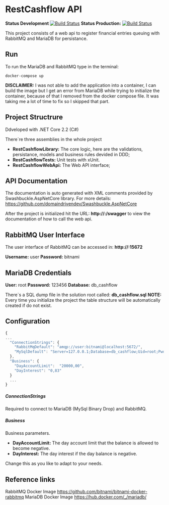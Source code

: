 ﻿# RestCashflow API

**Status Development**
[![Build Status](https://travis-ci.com/leandrocurioso/rest-cashflow.svg?branch=development)](https://travis-ci.com/leandrocurioso/rest-cashflow)
**Status Production:**
[![Build Status](https://travis-ci.com/leandrocurioso/rest-cashflow.svg?branch=master)](https://travis-ci.com/leandrocurioso/rest-cashflow)

This project consists of a web api to register financial entries queuing with RabbitMQ and MariaDB for persistance.

## Run
To run the MariaDB and RabbitMQ  type in the terminal: 
````
docker-compose up
````

**DISCLAIMER:** I was not able to add the application into a container, I can build the image but I get an error from MariaDB while trying to initialize the container, because of that I removed from the docker compose file. It was taking me a lot of time to fix so I skipped that part.

## Project Structrure
Ddveloped with .NET Core 2.2 (C#)

There`re three assemblies in the whole project
- **RestCashflowLibrary:** The core logic, here are the validations, persistance, models and business rules devided in DDD;
- **RestCashflowTests:** Unit tests with xUnit.
- **RestCashflowWebApi:** The Web API interface;

## API Documentation
The documentation is auto generated with XML comments provided by Swashbuckle.AspNetCore  library.  For more details: https://github.com/domaindrivendev/Swashbuckle.AspNetCore

After the project is initialized hit the URL: **http://<host><port>:/swagger** to view the documentation of how to call the web api.

## RabbitMQ User Interface
The user interface of RabbitMQ can be accessed in: **http://<host><port>:15672**

**Username:** user
**Password:** bitnami

## MariaDB Credentials
**User:** root
**Password:** 123456
**Database:** db_cashflow

There`s a SQL dump file in the solution root called: **db_cashflow.sql**
**NOTE:** Every time you initialize the project the table structure will be automatically created if do not exist.

## Configuration
````javascript
{
...
  "ConnectionStrings": {
    "RabbitMqDefault": "amqp://user:bitnami@localhost:5672/",
    "MySqlDefault": "Server=127.0.0.1;Database=db_cashflow;Uid=root;Pwd=123456;Pooling=True;MinimumPoolSize=10;MaximumPoolSize=25;AllowUserVariables=true"
  },
  "Business": {
    "DayAccountLimit":  "20000,00",
    "DayInterest": "0,83"
  }
  ...
}

````
##### ConnectionStrings
Required to connect to MariaDB (MySql Binary Drop) and RabbitMQ.
##### Business
Business parameters.
- **DayAccountLimit:** The day account limit that the balance is allowed to become negative.
- **DayInterest:** The day interest if the day balance is negative.

Change this as you like to adapt to your needs.

## Reference links
RabbitMQ Docker Image
https://github.com/bitnami/bitnami-docker-rabbitmq
MariaDB Docker Image
https://hub.docker.com/_/mariadb/